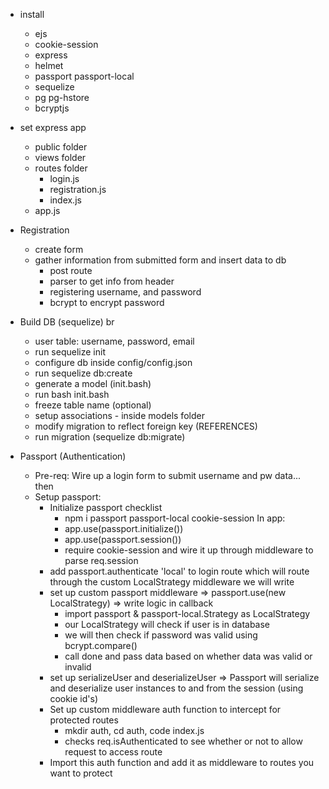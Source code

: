 - install
    - ejs
    - cookie-session
    - express
    - helmet 
    - passport passport-local
    - sequelize 
    - pg pg-hstore
    - bcryptjs

- set express app
    - public folder
    - views folder
    - routes folder
        - login.js
        - registration.js
        - index.js
    - app.js

- Registration
    - create  form
    - gather information from submitted form and insert data to db
        - post route 
        - parser to get info from header 
        - registering username, and password
        - bcrypt to encrypt password

- Build DB (sequelize) br
    - user table: username, password,  email
    - run sequelize init
    - configure db inside config/config.json
    - run sequelize db:create
    - generate a model (init.bash)
    - run bash init.bash
    - freeze table name (optional)
    - setup associations - inside models folder
    - modify migration to reflect foreign key (REFERENCES) 
    - run migration (sequelize db:migrate)


- Passport (Authentication)
    - Pre-req: Wire up a login form to submit username and pw data... then
    - Setup passport:
        - Initialize passport checklist
            - npm i passport passport-local cookie-session
            In app:
            - app.use(passport.initialize())
            - app.use(passport.session())
            - require cookie-session and wire it up through middleware to parse req.session
        - add passport.authenticate 'local' to login route which will route through the custom LocalStrategy middleware we will write
        - set up custom passport middleware => passport.use(new LocalStrategy) => write logic in callback
            - import passport & passport-local.Strategy as LocalStrategy
            - our LocalStrategy will check if user is in database
            - we will then check if password was valid using bcrypt.compare()
            - call done and pass data based on whether data was valid or invalid
        - set up serializeUser and deserializeUser => Passport will serialize and deserialize user instances to and from the session (using cookie id's)
        - Set up custom middleware auth function to intercept for protected routes
            - mkdir auth, cd auth, code index.js
            - checks req.isAuthenticated to see whether or not to allow request to access route
        - Import this auth function and add it as middleware to routes you want to protect
